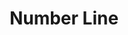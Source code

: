 ---
title: Number Line
layout: DemoLayout
sidebar: false
navbar: false
pageClass: customDemoPage
pie: "@pie-element/number-line@3.0.4"
model:
    id: '1'
    element: number-line
    correctResponse:
    - type: point
      pointType: full
      domainPosition: 1
    - type: line
      leftPoint: full
      rightPoint: empty
      domainPosition: 1
      size: 2
    feedback:
      correct:
        type: default
        default: Correct
      partial:
        type: default
        default: Nearly
      incorrect:
        type: custom
        custom: "<h1>Incorrect</h1>"
    allowPartialScoring: true
    partialScoring:
    - numberOfCorrect: 1
      scorePercentage: 35
    config:
      width: 500
      height: 400
      domain:
      - -5
      - 5
      initialElements:
      - type: point
        pointType: empty
        domainPosition: -1
      maxNumberOfPoints: 20
      tickFrequency: 6
      showMinorTicks: true
      snapPerTick: 1
      tickLabelOverrides: []
      initialType: PF
      exhibitOnly: false
      availableTypes:
        PF: true
        PE: true
        LFF: true
        LEF: true
        LFE: true
        LEE: true
        RFN: true
        RFP: true
        REN: true
        REP: true
---